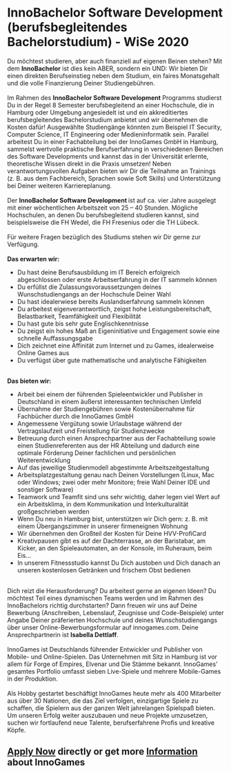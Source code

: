 <h1>InnoBachelor Software Development (berufsbegleitendes Bachelorstudium) - WiSe 2020</h1>
<p>Du m&ouml;chtest studieren, aber auch finanziell auf eigenen Beinen stehen? Mit dem <strong>InnoBachelor</strong> ist dies kein ABER, sondern ein UND: Wir bieten Dir einen direkten Berufseinstieg neben dem Studium, ein faires Monatsgehalt und die volle Finanzierung Deiner Studiengeb&uuml;hren.<br /><br />Im Rahmen des&nbsp;<strong>InnoBachelor Software Development</strong> Programms studierst Du in der Regel 8 Semester berufsbegleitend an einer&nbsp;Hochschule, die in Hamburg oder Umgebung angesiedelt ist und ein akkreditiertes berufsbegleitendes Bachelorstudium anbietet und wir &uuml;bernehmen die Kosten daf&uuml;r! Ausgew&auml;hlte Studieng&auml;nge k&ouml;nnten zum Beispiel IT Security, Computer Science, IT Engineering oder Medieninformatik sein. Parallel arbeitest Du in einer Fachabteilung bei der InnoGames GmbH in Hamburg, sammelst wertvolle praktische Berufserfahrung in verschiedenen Bereichen des Software Developments und kannst das in der Universit&auml;t erlernte, theoretische Wissen direkt in die Praxis umsetzen! Neben verantwortungsvollen Aufgaben bieten wir Dir die Teilnahme an Trainings (z. B. aus dem Fachbereich, Sprachen sowie Soft Skills) und Unterst&uuml;tzung bei Deiner weiteren Karriereplanung.<br /><br />Der&nbsp;<strong>InnoBachelor Software Development&nbsp;</strong>ist auf ca. vier Jahre ausgelegt mit einer w&ouml;chentlichen Arbeitszeit von 25 &ndash; 40 Stunden. M&ouml;gliche Hochschulen, an denen Du berufsbegleitend studieren kannst, sind beispielsweise die FH Wedel, die FH Fresenius oder die TH L&uuml;beck.<br /><br />F&uuml;r weitere Fragen bez&uuml;glich des Studiums stehen wir Dir gerne zur Verf&uuml;gung.<br /><br /><strong>Das erwarten wir:</strong></p><ul><li>Du hast deine Berufsausbildung im IT Bereich erfolgreich abgeschlossen oder erste Arbeitserfahrung in der IT sammeln k&ouml;nnen</li><li>Du erf&uuml;llst die Zulassungsvoraussetzungen deines Wunschstudiengangs an der Hochschule Deiner Wahl</li><li>Du hast idealerwiese bereits Auslandserfahrung sammeln k&ouml;nnen</li><li>Du arbeitest eigenverantwortlich, zeigst hohe Leistungsbereitschaft, Belastbarkeit, Teamf&auml;higkeit und Flexibilit&auml;t</li><li>Du hast gute bis sehr gute Englischkenntnisse</li><li>Du zeigst ein hohes Ma&szlig; an Eigeninitiative und Engagement sowie eine schnelle Auffassungsgabe</li><li>Dich zeichnet eine Affinit&auml;t zum Internet und zu Games, idealerweise Online Games aus</li><li>Du verf&uuml;gst &uuml;ber gute mathematische und analytische F&auml;higkeiten</li></ul><p><strong><br />Das bieten wir:</strong></p><ul><li>Arbeit bei einem der f&uuml;hrenden Spieleentwickler und Publisher in Deutschland in einem &auml;u&szlig;erst interessanten technischen Umfeld</li><li>&Uuml;bernahme der Studiengeb&uuml;hren sowie Kosten&uuml;bernahme f&uuml;r Fachb&uuml;cher durch die InnoGames GmbH</li><li>Angemessene Verg&uuml;tung sowie Urlaubstage w&auml;hrend der Vertragslaufzeit und Freistellung f&uuml;r Studienzwecke</li><li>Betreuung durch einen Ansprechpartner aus der Fachabteilung sowie einen Studienreferenten aus der HR Abteilung und dadurch eine optimale F&ouml;rderung Deiner fachlichen und pers&ouml;nlichen Weiterentwicklung</li><li>Auf das jeweilige Studienmodell abgestimmte Arbeitszeitgestaltung</li><li>Arbeitsplatzgestaltung genau nach Deinen Vorstellungen (Linux, Mac oder Windows; zwei oder mehr Monitore; freie Wahl Deiner IDE und sonstiger Software)</li><li>Teamwork und Teamfit sind uns sehr wichtig, daher legen viel Wert auf ein Arbeitsklima, in dem Kommunikation und Interkulturalit&auml;t gro&szlig;geschrieben werden</li><li>Wenn Du neu in Hamburg bist, unterst&uuml;tzen wir Dich gern: z. B. mit einem &Uuml;bergangszimmer in unserer firmeneignen Wohnung</li><li>Wir &uuml;bernehmen den Gro&szlig;teil der Kosten f&uuml;r Deine HVV-ProfiCard</li><li>Kreativpausen gibt es auf der Dachterrasse, an der Baristabar, am Kicker, an den Spieleautomaten, an der Konsole, im Ruheraum, beim Eis&hellip;</li><li>In unserem Fitnessstudio kannst Du Dich austoben und Dich danach an unseren kostenlosen Getr&auml;nken und frischem Obst bedienen</li></ul><p><br />Dich reizt die Herausforderung? Du arbeitest gerne an eigenen Ideen? Du m&ouml;chtest Teil eines dynamischen Teams werden und im Rahmen des InnoBachelors richtig durchstarten? Dann freuen wir uns auf Deine Bewerbung (Anschreiben, Lebenslauf, Zeugnisse und Code-Beispiele) unter Angabe Deiner pr&auml;ferierten Hochschule&nbsp;und deines Wunschstudiengangs &uuml;ber unser Online-Bewerbungsformular auf innogames.com. Deine Ansprechpartnerin ist <strong>Isabella Dettlaff</strong>.&nbsp;<br /><br />InnoGames ist Deutschlands f&uuml;hrender Entwickler und Publisher von Mobile- und Online-Spielen. Das Unternehmen mit Sitz in Hamburg ist vor allem f&uuml;r Forge of Empires, Elvenar und Die St&auml;mme bekannt. InnoGames' gesamtes Portfolio umfasst sieben Live-Spiele und mehrere Mobile-Games in der Produktion.<br /><br />Als Hobby gestartet besch&auml;ftigt InnoGames heute mehr als 400 Mitarbeiter aus &uuml;ber 30 Nationen, die das Ziel verfolgen, einzigartige Spiele zu schaffen, die Spielern aus der ganzen Welt jahrelangen Spielspa&szlig; bieten. Um unseren Erfolg weiter auszubauen und neue Projekte umzusetzen, suchen wir fortlaufend neue Talente, berufserfahrene Profis und kreative K&ouml;pfe.</p>

<h2><a href="https://jobs.jobvite.com/careers/innogames/job//ooqqbfw9/apply?__jvst=Job+Board&__jvsd=github_jobs_repo">Apply Now</a> directly or get more <a href="https://www.innogames.com/career/detail/job/innobachelor-software-development-berufsbegleitendes-bachelorstudium-wise-2020/?s=github_jobs_repo">Information</a> about InnoGames</h2>